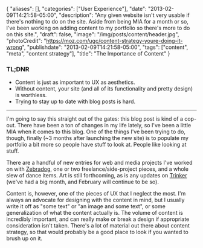 {
   "aliases": [],
   "categories": ["User Experience"],
   "date": "2013-02-09T14:21:58-05:00",
   "description": "Any given website isn't very usable if there's nothing to do on the site. Aside from being MIA for a month or so, I've been working on adding content to my portfolio so there's more to do on this site.",
   "draft": false,
   "image": "/img/posts/content/header.jpg",
   "photoCredit": "https://moz.com/ugc/content-strategy-youre-doing-it-wrong",
   "publishdate": "2013-02-09T14:21:58-05:00",
   "tags": ["content", "meta", "content strategy"],
   "title": "The Importance of Content"
}

<div class="tldnr">
  <h3>TL;DNR</h3>
  <ul>
    <li>Content is just as important to UX as aesthetics.</li>
    <li>Without content, your site (and all of its functionality and pretty design) is worthless.</li>
    <li>Trying to stay up to date with blog posts is hard.</li>
  </ul>
</div>

---

I'm going to say this straight out of the gates: this blog post is kind of a cop-out. There have been a ton of changes in my life lately, so I've been a little MIA when it comes to this blog. One of the things I've been trying to do, though, finally (~3 months after launching the new site) is to populate my portfolio a bit more so people have stuff to look at. People like looking at stuff.

There are a handful of new entries for web and media projects I've worked on with <a href="http://zebradog.com">Zebradog</a>, one or two freelance/side-project pieces, and a whole slew of dance items. Art is still forthcoming, as is any updates on <a href="http://gettrinker.com">Trinker</a> (we've had a big month, and February will continue to be so).

Content is, however, one of the pieces of UX that I neglect the most. I'm always an advocate for designing with the content in mind, but I usually write it off as "some text" or "an image and some text", or some generalization of what the content actually is. The volume of content is incredibly important, and can really make or break a design if appropriate consideration isn't taken. There's a lot of material out there about content strategy, so that would probably be a good place to look if you wanted to brush up on it.
